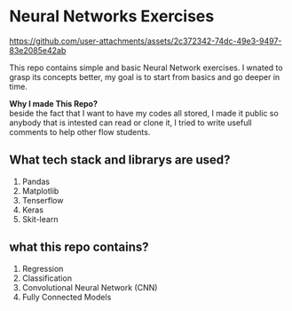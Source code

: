 # Neural Networks Exercises


https://github.com/user-attachments/assets/2c372342-74dc-49e3-9497-83e2085e42ab


This repo contains simple and basic Neural Network exercises. I wnated to grasp its concepts better, my goal is to start from basics and go deeper in time.

**Why I made This Repo?**  
beside the fact that I want to have my codes all stored, I made it public so anybody that is intested can read or clone it, I tried to write usefull comments to help other flow students.

## What tech stack and librarys are used?
1. Pandas
2. Matplotlib
3. Tenserflow
4. Keras
5. Skit-learn

## what this repo contains?
 1. Regression
 2. Classification
 3. Convolutional Neural Network (CNN)
 4. Fully Connected Models 
